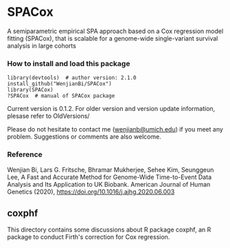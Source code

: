 # SPACox
A semiparametric empirical SPA approach based on a Cox regression model fitting (SPACox), that is scalable for a genome-wide single-variant survival analysis in large cohorts

### How to install and load this package

```{r}      
library(devtools)  # author version: 2.1.0
install_github("WenjianBi/SPACox")
library(SPACox)
?SPACox  # manual of SPACox package
```
Current version is 0.1.2. For older version and version update information, plesase refer to OldVersions/

Please do not hesitate to contact me (wenjianb@umich.edu) if you meet any problem. Suggestions or comments are also welcome.

### Reference

Wenjian Bi, Lars G. Fritsche, Bhramar Mukherjee, Sehee Kim, Seunggeun Lee, A Fast and Accurate Method for Genome-Wide Time-to-Event Data Analysis and Its Application to UK Biobank. American Journal of Human Genetics (2020), https://doi.org/10.1016/j.ajhg.2020.06.003

## coxphf
This directory contains some discussions about R package coxphf, an R package to conduct Firth's correction for Cox regression.
